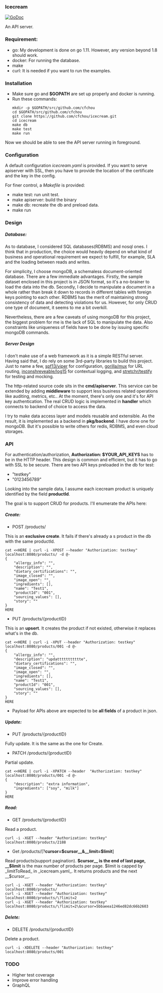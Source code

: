 ### Icecream
[![GoDoc](https://godoc.org/github.com/cfchou/icecream?status.svg)](https://godoc.org/github.com/cfchou/icecream)

An API server.

### Requirement:
- go: My development is done on go 1.11. However, any version beyond 1.8 should work.
- docker: For running the database.
- make 
- curl: It is needed if you want to run the examples.

### Installation

- Make sure go and __$GOPATH__ are set up properly and docker is running.
- Run these commands:
    ```
    mkdir -p $GOPATH/src/github.com/cfchou
    cd $GOPATH/src/github.com/cfchou
    git clone https://github.com/cfchou/icecream.git
    cd icecream
    make db
    make test
    make run
    ```
Now we should be able to see the API server running in foreground.


### Configuration

A default configuration _icecream.yaml_ is provided. If you want to serve apiserver with SSL, then you have to provide the location of the certificate and the key in the config. 

For finer control, a _Makefile_ is provided:
- make test: run unit test.
- make apiserver: build the binary 
- make db: recreate the db and preload data.
- make run


### Design

##### Database: 
As to database, I considered SQL databases(RDBMS) and nosql ones. I think that in production, the choice would heavily depend on what kind of business and operational requirement we expect to fulfill, for example, SLA and the loading between reads and writes.  

For simplicity, I choose mongoDB, a schemaless document-oriented database. There are a few immediate advantages. Firstly, the sample dataset enclosed in this project is in JSON format, so it's a no-brainer to load the data into the db. Secondly, I decide to manipulate a document in a whole rather than break it down to records in different tables with foreign keys pointing to each other. RDBMS has the merit of maintaining strong consistency of data and detecting violations for us. However, for only CRUD one type of document, it seems to me a bit overkill.

Nevertheless, there are a few caveats of using mongoDB for this project, the biggest problem for me is the lack of SQL to manipulate the data. Also constraints like uniqueness of fields have to be done by issuing specific mongoDB commands.  


##### Server Design
I don't make use of a web framework as it is a simple RESTful server. Having said that, I do rely on some 3rd-party libraries to build this project. Just to name a few, [spf13/viper](https://github.com/spf13/viper) for configuration, [gorilla/mux](http://www.gorillatoolkit.org/pkg/mux) for URL routing, [inconshreveable/log15](https://github.com/inconshreveable/log15) for contextual logging, and [stretchr/testify](https://github.com/stretchr/testify) for testing and mocking.

The http-related source code sits in the __cmd/apiserver__. This service can be extended by adding __middleware__ to support less business related operations like auditing, metrics, etc.. At the moment, there's only one and it's for API key authentication. The real CRUD logic is implemented in __handler__ which connects to backend of choice to access the data.

I try to make data access layer and models reusable and extensible. As the result, it is implemented as a backend in __pkg/backend__. I have done one for mongoDB. But it's possible to write others for redis, RDBMS, and even cloud storages.


### API

For authentication/authorization, __Authorization: $YOUR_API_KEYS__ has to be in the HTTP header. This design is common and efficient, but it has to go with SSL to be secure. There are two API keys preloaded in the db for test:

- "testkey"
- "0123456789"

Looking into the sample data, I assume each icecream product is uniquely identified by the field __productId__.

The goal is to support CRUD for products. I'll enumerate the APIs  here:

##### Create:
* POST /products/
    
This is an __exclusive create__. It fails if there's already a s product in the db with the same productId.
```
cat <<HERE | curl -i -XPOST --header "Authorization: testkey" localhost:8080/products/ -d @-
{
    "allergy_info": "",
    "description": "",
    "dietary_certifications": "",
    "image_closed": "",
    "image_open": "",
    "ingredients": [],
    "name": "Test1",
    "productId": "001",
    "sourcing_values": [],
    "story": ""
}
HERE
```

* PUT /products/{productID}
    
This is an __upsert__. It creates the product if not existed, otherwise it replaces what's in the db.
```
cat <<HERE | curl -i -XPUT --header "Authorization: testkey" localhost:8080/products/001 -d @-
{
    "allergy_info": "",
    "description": "updattttttttttte",
    "dietary_certifications": "",
    "image_closed": "",
    "image_open": "",
    "ingredients": [],
    "name": "Test1",
    "productId": "001",
    "sourcing_values": [],
    "story": ""
}
HERE
```

* Payload for APIs above are expected to be __all fields__ of a product in json.


##### Update:
* PUT /products/{productID}

Fully update. It is the same as the one for Create.


* PATCH /products/{productID}

Partial update.
```
cat <<HERE | curl -i -XPATCH --header  "Authorization: testkey" localhost:8080/products/001 -d @-
{
    "description": "extra information",
    "ingredients": ["soy", "milk"]
}
HERE
```


##### Read:
* GET /products/{productID}

Read a product.
```
curl -i -XGET --header "Authorization: testkey" localhost:8080/products/2188
```

* Get /products/\[?__cursor=$cursor__&__limit=$limit__\]

Read products(support pagination). __$cursor__ is the end of last page, __$limit__ is the max number of products per page. $limit is capped by _limitToRead_ in _icecream.yaml_. It returns products and the next __$cursor__.
```
curl -i -XGET --header "Authorization: testkey" localhost:8080/products/
curl -i -XGET --header "Authorization: testkey" localhost:8080/products/\?limit=2
curl -i -XGET --header "Authorization: testkey" localhost:8080/products/\?limit=2\&cursor=5bbaeea1246ed82dc66b2603
```


##### Delete:
* DELETE /products/{productID}

Delete a product.
```
curl -i -XDELETE --header "Authorization: testkey" localhost:8080/products/001
```


### TODO
- Higher test coverage
- Improve error handling
- GraphQL


